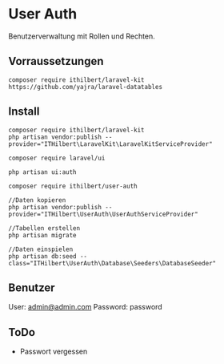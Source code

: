 # User Auth
Benutzerverwaltung mit Rollen und Rechten.

## Vorraussetzungen
```
composer require ithilbert/laravel-kit
https://github.com/yajra/laravel-datatables
```

## Install
```
composer require ithilbert/laravel-kit
php artisan vendor:publish --provider="ITHilbert\LaravelKit\LaravelKitServiceProvider"

composer require laravel/ui

php artisan ui:auth

composer require ithilbert/user-auth

//Daten kopieren
php artisan vendor:publish --provider="ITHilbert\UserAuth\UserAuthServiceProvider"

//Tabellen erstellen
php artisan migrate

//Daten einspielen
php artisan db:seed --class="ITHilbert\UserAuth\Database\Seeders\DatabaseSeeder"

```

## Benutzer
User: admin@admin.com
Password: password


## ToDo
- Passwort vergessen

